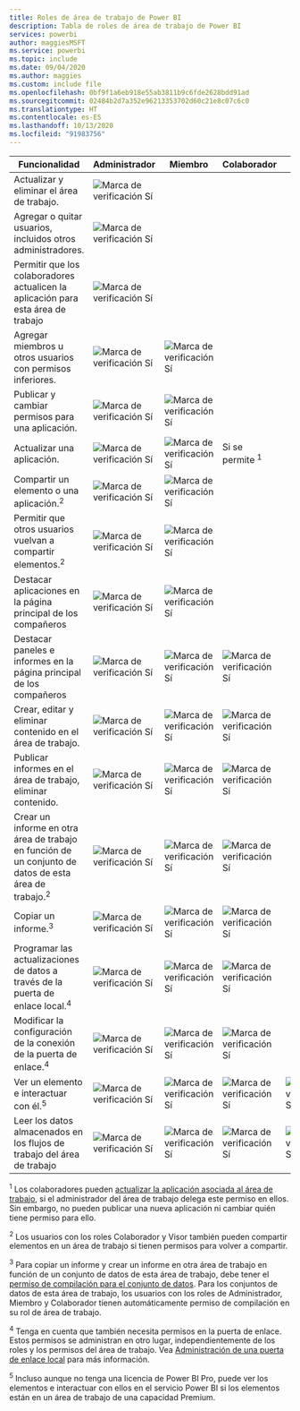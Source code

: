 ```yaml
---
title: Roles de área de trabajo de Power BI
description: Tabla de roles de área de trabajo de Power BI
services: powerbi
author: maggiesMSFT
ms.service: powerbi
ms.topic: include
ms.date: 09/04/2020
ms.author: maggies
ms.custom: include file
ms.openlocfilehash: 0bf9f1a6eb918e55ab3811b9c6fde2628bdd91ad
ms.sourcegitcommit: 02484b2d7a352e96213353702d60c21e8c07c6c0
ms.translationtype: HT
ms.contentlocale: es-ES
ms.lasthandoff: 10/13/2020
ms.locfileid: "91983756"
---
```

|Funcionalidad   | Administrador  | Miembro  | Colaborador  | Visor |
|---|---|---|---|---|
| Actualizar y eliminar el área de trabajo.  | ![Marca de verificación Sí](media/power-bi-workspace-roles-table/green-checkmark.png) |   |   |   | 
| Agregar o quitar usuarios, incluidos otros administradores.  |  ![Marca de verificación Sí](media/power-bi-workspace-roles-table/green-checkmark.png) |   |   |   |
| Permitir que los colaboradores actualicen la aplicación para esta área de trabajo  |  ![Marca de verificación Sí](media/power-bi-workspace-roles-table/green-checkmark.png) |   |   |   |
| Agregar miembros u otros usuarios con permisos inferiores.  |  ![Marca de verificación Sí](media/power-bi-workspace-roles-table/green-checkmark.png) | ![Marca de verificación Sí](media/power-bi-workspace-roles-table/green-checkmark.png)  |   |   |
| Publicar y cambiar permisos para una aplicación. |  ![Marca de verificación Sí](media/power-bi-workspace-roles-table/green-checkmark.png) | ![Marca de verificación Sí](media/power-bi-workspace-roles-table/green-checkmark.png)  |   |   |
| Actualizar una aplicación. |  ![Marca de verificación Sí](media/power-bi-workspace-roles-table/green-checkmark.png) | ![Marca de verificación Sí](media/power-bi-workspace-roles-table/green-checkmark.png)  |  Si se permite <sup>1</sup>  |   |
| Compartir un elemento o una aplicación.<sup>2</sup> |  ![Marca de verificación Sí](media/power-bi-workspace-roles-table/green-checkmark.png) | ![Marca de verificación Sí](media/power-bi-workspace-roles-table/green-checkmark.png)  |   |   |
| Permitir que otros usuarios vuelvan a compartir elementos.<sup>2</sup> |  ![Marca de verificación Sí](media/power-bi-workspace-roles-table/green-checkmark.png) | ![Marca de verificación Sí](media/power-bi-workspace-roles-table/green-checkmark.png)  |   |   |
| Destacar aplicaciones en la página principal de los compañeros |  ![Marca de verificación Sí](media/power-bi-workspace-roles-table/green-checkmark.png) | ![Marca de verificación Sí](media/power-bi-workspace-roles-table/green-checkmark.png)  |   |   |
| Destacar paneles e informes en la página principal de los compañeros |  ![Marca de verificación Sí](media/power-bi-workspace-roles-table/green-checkmark.png) | ![Marca de verificación Sí](media/power-bi-workspace-roles-table/green-checkmark.png)  | ![Marca de verificación Sí](media/power-bi-workspace-roles-table/green-checkmark.png) |   |
| Crear, editar y eliminar contenido en el área de trabajo.  |  ![Marca de verificación Sí](media/power-bi-workspace-roles-table/green-checkmark.png) | ![Marca de verificación Sí](media/power-bi-workspace-roles-table/green-checkmark.png)  | ![Marca de verificación Sí](media/power-bi-workspace-roles-table/green-checkmark.png)  |   |
| Publicar informes en el área de trabajo, eliminar contenido.  |  ![Marca de verificación Sí](media/power-bi-workspace-roles-table/green-checkmark.png) | ![Marca de verificación Sí](media/power-bi-workspace-roles-table/green-checkmark.png)  | ![Marca de verificación Sí](media/power-bi-workspace-roles-table/green-checkmark.png)  |   |
| Crear un informe en otra área de trabajo en función de un conjunto de datos de esta área de trabajo.<sup>2</sup> |  ![Marca de verificación Sí](media/power-bi-workspace-roles-table/green-checkmark.png) | ![Marca de verificación Sí](media/power-bi-workspace-roles-table/green-checkmark.png)  | ![Marca de verificación Sí](media/power-bi-workspace-roles-table/green-checkmark.png)  |   |
| Copiar un informe.<sup>3</sup> | ![Marca de verificación Sí](media/power-bi-workspace-roles-table/green-checkmark.png) | ![Marca de verificación Sí](media/power-bi-workspace-roles-table/green-checkmark.png) | ![Marca de verificación Sí](media/power-bi-workspace-roles-table/green-checkmark.png) |  |
| Programar las actualizaciones de datos a través de la puerta de enlace local.<sup>4</sup> | ![Marca de verificación Sí](media/power-bi-workspace-roles-table/green-checkmark.png) | ![Marca de verificación Sí](media/power-bi-workspace-roles-table/green-checkmark.png) | ![Marca de verificación Sí](media/power-bi-workspace-roles-table/green-checkmark.png) |  |
| Modificar la configuración de la conexión de la puerta de enlace.<sup>4</sup> | ![Marca de verificación Sí](media/power-bi-workspace-roles-table/green-checkmark.png) | ![Marca de verificación Sí](media/power-bi-workspace-roles-table/green-checkmark.png) | ![Marca de verificación Sí](media/power-bi-workspace-roles-table/green-checkmark.png) |  |
| Ver un elemento e interactuar con él.<sup>5</sup> |  ![Marca de verificación Sí](media/power-bi-workspace-roles-table/green-checkmark.png) | ![Marca de verificación Sí](media/power-bi-workspace-roles-table/green-checkmark.png)  | ![Marca de verificación Sí](media/power-bi-workspace-roles-table/green-checkmark.png)  | ![Marca de verificación Sí](media/power-bi-workspace-roles-table/green-checkmark.png)  |
| Leer los datos almacenados en los flujos de trabajo del área de trabajo | ![Marca de verificación Sí](media/power-bi-workspace-roles-table/green-checkmark.png) | ![Marca de verificación Sí](media/power-bi-workspace-roles-table/green-checkmark.png) | ![Marca de verificación Sí](media/power-bi-workspace-roles-table/green-checkmark.png) | ![Marca de verificación Sí](media/power-bi-workspace-roles-table/green-checkmark.png) |

<sup>1</sup> Los colaboradores pueden [actualizar la aplicación asociada al área de trabajo](../collaborate-share/service-create-the-new-workspaces.md#allow-contributors-to-update-the-app), si el administrador del área de trabajo delega este permiso en ellos. Sin embargo, no pueden publicar una nueva aplicación ni cambiar quién tiene permiso para ello.

<sup>2</sup> Los usuarios con los roles Colaborador y Visor también pueden compartir elementos en un área de trabajo si tienen permisos para volver a compartir.

<sup>3</sup> Para copiar un informe y crear un informe en otra área de trabajo en función de un conjunto de datos de esta área de trabajo, debe tener el [permiso de compilación para el conjunto de datos](../connect-data/service-datasets-build-permissions.md). Para los conjuntos de datos de esta área de trabajo, los usuarios con los roles de Administrador, Miembro y Colaborador tienen automáticamente permiso de compilación en su rol de área de trabajo.

<sup>4</sup> Tenga en cuenta que también necesita permisos en la puerta de enlace. Estos permisos se administran en otro lugar, independientemente de los roles y los permisos del área de trabajo. Vea [Administración de una puerta de enlace local](/data-integration/gateway/service-gateway-manage) para más información.

<sup>5</sup> Incluso aunque no tenga una licencia de Power BI Pro, puede ver los elementos e interactuar con ellos en el servicio Power BI si los elementos están en un área de trabajo de una capacidad Premium.